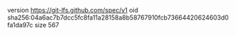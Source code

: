 version https://git-lfs.github.com/spec/v1
oid sha256:04a6ac7b7dcc5fc8fa11a28158a8b58767910fcb73664420624603d0fa1da97c
size 567
